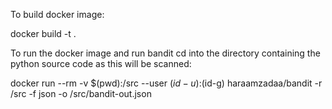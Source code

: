 To build docker image:

docker build -t <name of image> .

To run the docker image and run bandit cd into the directory containing the python source code as this will be scanned:

docker run --rm -v $(pwd):/src --user $(id-u):$(id-g) haraamzadaa/bandit -r /src -f json -o /src/bandit-out.json
